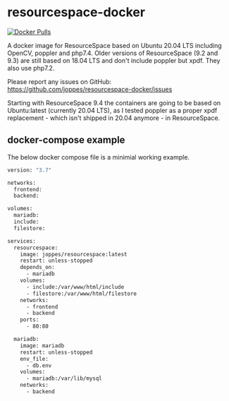 # resourcespace-docker

[![Docker Pulls](https://img.shields.io/docker/pulls/joppes/resourcespace)](https://hub.docker.com/r/joppes/resourcespace)

A docker image for ResourceSpace based on Ubuntu 20.04 LTS including OpenCV, poppler and php7.4. Older versions of ResourceSpace (9.2 and 9.3) are still based on 18.04 LTS and don't include poppler but xpdf. They also use php7.2.

Please report any issues on GitHub: https://github.com/joppes/resourcespace-docker/issues

Starting with ResourceSpace 9.4 the containers are going to be based on Ubuntu:latest (currently 20.04 LTS), as I tested poppler as a proper xpdf replacement - which isn't shipped in 20.04 anymore - in ResourceSpace.

## docker-compose example

The below docker compose file is a minimial working example.

```Dockerfile
version: "3.7"

networks:
  frontend:
  backend:

volumes:
  mariadb:
  include:
  filestore:

services:
  resourcespace:
    image: joppes/resourcespace:latest
    restart: unless-stopped
    depends_on:
      - mariadb
    volumes:
      - include:/var/www/html/include
      - filestore:/var/www/html/filestore
    networks:
      - frontend
      - backend
    ports:
      - 80:80

  mariadb:
    image: mariadb
    restart: unless-stopped
    env_file:
      - db.env
    volumes:
      - mariadb:/var/lib/mysql
    networks:
      - backend
```
